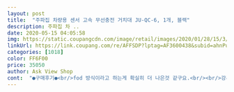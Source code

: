 ```yaml
---
layout: post 
title:  "주파집 차량용 센서 고속 무선충전 거치대 JU-QC-6, 1개, 블랙" 
description: 주파집 차 ..
date: 2020-05-15 04:05:58 
img: https://static.coupangcdn.com/image/retail/images/2020/01/28/15/3/531e4700-e0e7-425f-8d97-a1075c044d7e.jpg 
linkUrl: https://link.coupang.com/re/AFFSDP?lptag=AF3600438&subid=ahnPublicAsk&pageKey=1215181288&itemId=2204822123&vendorItemId=70202671622&traceid=V0-113-cba66a4b70c5664a 
categories: [1018] 
color: FF6F00 
price: 35050 
author: Ask View Shop 
cont:  "●구매후기●<br/>fod 방식이라고 하는게 확실히 더 나은것 같구요.<br/><br/>강추드립니다<br/>고정 확실히 잘되고 에어컨통풍구에 잘 밀착되고<br/>과속방지턱 넘으면 흔들려요<br/>기대가 컷는데... <br/><br/>노트8 씁니다<br/>다른어떤 거치대보다 만족스럽습니다<br/>덜렁덜렁<br/>또한 통풍구를 가리지 않아 좋습니다<br/>무거워서 쳐져요<br/>배송도 빨리 왔구요.<br/> 기능적으로도 만족 스럽군요.<br/><br/>선택을 잘 한것 같습니다.<br/><br/>세게 조여서 날개도 하나 부러질 정도로 조여도 흔들려요<br/>얼마전에 다른 제품을 구입했다가 초기 불량으로 반품을 하고 다시 이 제품을 선택했는데<br/>열림 버튼도 단순 터치식이 아니라 누르는 물리 버튼이라 핸드폰 조작할때  홀더가 자꾸 열리는일이 없군요.<br/><br/>차량에서 사용하지 않을때는 책상에 두고 PD 타입 충전기를 이용해 핸드폰 무선 충전하는 용도로도 사용하고 있습니다.<br/><br/>책상에서 사용하는 일반적인 무선충전기 금액도 제법 비싼데 이렇게 사용을 해도 괜찮군요^^<br/>" 
---
```

